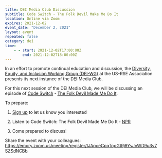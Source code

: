 ```yaml
---
title: DEI Media Club Discussion
subtitle: Code Switch - The Folk Devil Make Me Do It
location: Online via Zoom
expires: 2021-12-02
event_date: "December 2, 2021"
layout: event
repeated: false
category: dei
time:
    - - start: 2021-12-02T17:00:00Z
        end: 2021-12-02T18:00:00Z
---
```


In an effort to promote continual education and discussion, the [Diversity,
Equity, and Inclusion Working Group
(DEI-WG)](https://us-rse.org/about/working-groups/#diversity-equity-and-inclusion-dei)
at the US-RSE Association presents its next instance of the DEI Media Club.

For this next session of the DEI Media Club, we will be discussing an episode
of [Code Switch](https://www.npr.org/podcasts/510312/codeswitch) -
[The Folk Devil Made Me Do It](https://www.npr.org/2021/08/20/1029775224/the-folk-devil-made-me-do-it).

To prepare:

1. [Sign
   up](https://emory.zoom.us/meeting/register/tJAqceCpqTopGtRj9YvJnWD9u3v7SZSdNCBb)
   to let us know you interested

2. Listen to Code Switch: The Folk Devil Made Me Do It - [NPR](https://emory.zoom.us/meeting/register/tJAqceCpqTopGtRj9YvJnWD9u3v7SZSdNCBb)

3. Come prepared to discuss!

Share the event with your colleagues:
https://emory.zoom.us/meeting/register/tJAqceCpqTopGtRj9YvJnWD9u3v7SZSdNCBb

